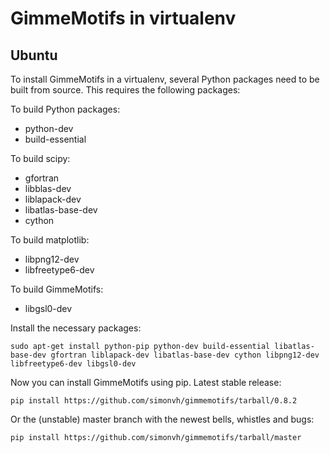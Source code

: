 # GimmeMotifs in virtualenv

## Ubuntu

To install GimmeMotifs in a virtualenv, several Python packages need to be built from source. This requires the following packages:

To build Python packages:

* python-dev
* build-essential

To build scipy:

* gfortran
* libblas-dev
* liblapack-dev
* libatlas-base-dev
* cython

To build matplotlib:

* libpng12-dev
* libfreetype6-dev

To build GimmeMotifs:

* libgsl0-dev

Install the necessary packages:

    sudo apt-get install python-pip python-dev build-essential libatlas-base-dev gfortran liblapack-dev libatlas-base-dev cython libpng12-dev libfreetype6-dev libgsl0-dev

Now you can install GimmeMotifs using pip. Latest stable release:

    pip install https://github.com/simonvh/gimmemotifs/tarball/0.8.2

Or the (unstable) master branch with the newest bells, whistles and bugs:

    pip install https://github.com/simonvh/gimmemotifs/tarball/master

